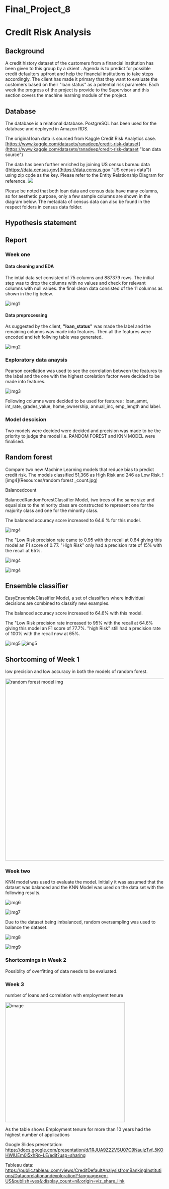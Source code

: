# Final_Project_8
# Credit Risk Analysis

## Background
A credit history dataset of the customers from a financial institution has been given to this group by a ckient . Agenda is to predict for possible credit defaulters upfront and help the financial institutions to take steps accordingly. 
The client has made it primary that they want to evaluate the customers based on their "loan status" as a potential risk parameter.
Each week the progress of the project is provide to the Supervisor and this section covers the machine learning module of the project.

## Database
The database is a relational database. PostgreSQL has been used for the database and deployed in Amazon RDS.

The original loan data is sourced from Kaggle Credit Risk Analytics case.
[https://www.kaggle.com/datasets/ranadeep/credit-risk-dataset](https://www.kaggle.com/datasets/ranadeep/credit-risk-dataset "loan data source")

The data has been further enriched by joining US census bureau data ([https://data.census.gov](https://data.census.gov "US census data")) using zip code as the key. Please refer to the Entity Relationship Diagram for reference. 
![](database/ERD.png)

Please be noted that both loan data and census data have many columns, so for aesthetic purpose, only a few sample columns are shown in the diagram below. The metadata of census data can also be found in the respect folders in census data folder.

## Hypothesis statement

## Report

###  Week one 

#### Data cleaning and EDA
The intial data set consisted of 75 columns and 887379 rows. 
The initial step was to drop the columns with no values and check for relevant columns with null values.
the final clean data consisted of the 11 columns as shown in the fig below.

![img1](Resources/clean_data.jpg)

#### Data preprocessing
As suggested by the client, **"loan_status"** was made the label and the remaining columns was made into features.
Then all the features were encoded and teh follwing table was generated.

![img2](Resources/encoded_table.jpg)

### Exploratory data anaysis
Pearson corellation was used to see the correlation between the features to the label and the one with the highest corelation factor were decided to be made into features.

![img3](Resources/EDA.jpg)

Following columns were decided to be used for features : loan_amnt,	int_rate,	grades_value,	home_ownership,	annual_inc,	emp_length and label.

### Model descision
Two models were decided were decided and precision was made to be the priority to judge the model i.e. RANDOM FOREST and KNN MODEL were finalised.

## Random forest
Compare two new Machine Learning models that reduce bias to predict credit risk. The models classified 51,366 as High Risk and 246 as Low Risk.
![img4](Resources/random forest _count.jpg)

Balancedcount

BalancedRandomForestClassifier Model, two trees of the same size and equal size to the minority class are constructed to represent one for the majority class and one for the minority class.

The balanced accuracy score increased to 64.6 % for this model.

![img4](Resources/random_forest_accuracy.jpg)

The "Low Risk precision rate came to 0.95 with the recall at 0.64  giving this model an F1 score of  0.77. "High Risk" only had a precision rate of 15% with the recall at 65%. 

![img4](Resources/bal_clas_table.jpg)

![img4](Resources/bal_clas_classification.jpg)

## Ensemble classifier

EasyEnsembleClassifier Model, a set of classifiers where individual decisions are combined to classify new examples.

The balanced accuracy score increased to 64.6% with this model.

The "Low Risk precision rate increased to 95% with the recall at 64.6% giving this model an F1 score of 77.7%. "high Risk" still had a precision rate of 100% with the recall now at 65%.

![img5](Resources/ada_clas_classification.jpg)
![img5](Resources/ada_clas_table.jpg)

## Shortcoming of Week 1
low precision and low accuracy in both the models of random forest.

<img width="577" alt="random forest model img" src="https://user-images.githubusercontent.com/108248030/206589513-196512c7-328c-4208-a4a2-eda855f37dfe.png">


### Week two

KNN model was used to evaluate the model.
Initially it was assumed that the dataset was balanced and the KNN Model was used on the data set with the following results.

![img6](Resources/Mlenv_1_table.jpg)

![img7](Resources/Mlenv_1_classification.jpg)

Due to the dataset being imbalanced, random oversampling was used to balance the dataset.

![img8](Resources/mlenv_2_table.jpg)

![img9](Resources/mlenv_2_classification.jpg)

### Shortcomings in Week 2
Possiblity of overfitting of data needs to be evaluated.



### Week 3 

number of loans and correlation with employment tenure

<img width="380" alt="image" src="https://user-images.githubusercontent.com/108248030/206610835-42472ef3-921a-49da-ac88-00593b99dd33.png">

As the table shows Employment tenure for more than 10 years had the highest number of applications



Google Slides presentation: https://docs.google.com/presentation/d/1RJUA9Z22VSU07C9NauIzTvf_5KOHWlUEm0I5xhRp-LE/edit?usp=sharing

Tableau data: https://public.tableau.com/views/CreditDefaultAnalysisfromBankingInstitutions/Datacorelationandexploration?:language=en-US&publish=yes&:display_count=n&:origin=viz_share_link
